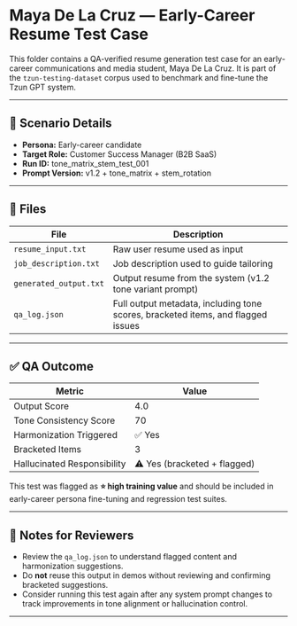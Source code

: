 # Maya De La Cruz — Early-Career Resume Test Case

This folder contains a QA-verified resume generation test case for an early-career communications and media student, Maya De La Cruz. It is part of the `tzun-testing-dataset` corpus used to benchmark and fine-tune the Tzun GPT system.

---

## 📄 Scenario Details

- **Persona:** Early-career candidate
- **Target Role:** Customer Success Manager (B2B SaaS)
- **Run ID:** tone_matrix_stem_test_001
- **Prompt Version:** v1.2 + tone_matrix + stem_rotation

---

## 📁 Files

| File                    | Description |
|-------------------------|-------------|
| `resume_input.txt`      | Raw user resume used as input |
| `job_description.txt`   | Job description used to guide tailoring |
| `generated_output.txt`  | Output resume from the system (v1.2 tone variant prompt) |
| `qa_log.json`           | Full output metadata, including tone scores, bracketed items, and flagged issues |

---

## ✅ QA Outcome

| Metric                     | Value |
|----------------------------|--------|
| Output Score               | 4.0    |
| Tone Consistency Score     | 70     |
| Harmonization Triggered    | ✅ Yes |
| Bracketed Items            | 3      |
| Hallucinated Responsibility| ⚠️ Yes (bracketed + flagged) |

This test was flagged as **⭐ high training value** and should be included in early-career persona fine-tuning and regression test suites.

---

## 🔧 Notes for Reviewers

- Review the `qa_log.json` to understand flagged content and harmonization suggestions.
- Do **not** reuse this output in demos without reviewing and confirming bracketed suggestions.
- Consider running this test again after any system prompt changes to track improvements in tone alignment or hallucination control.

---